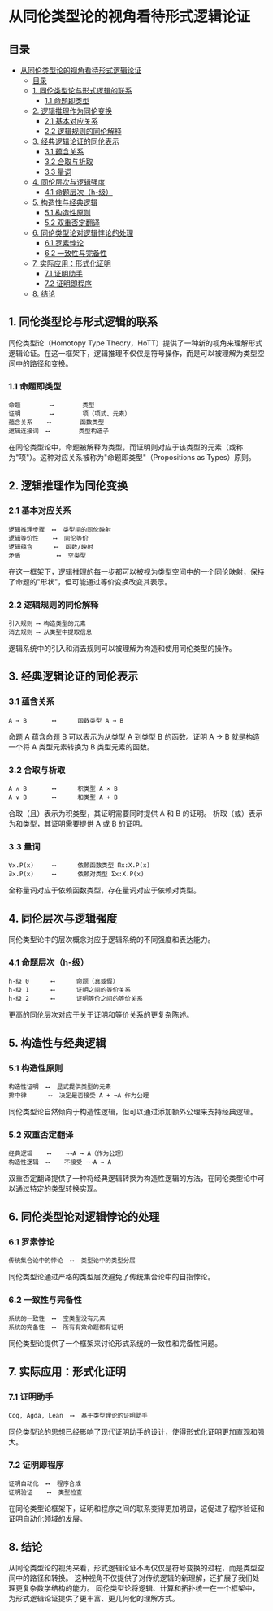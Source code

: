 # 从同伦类型论的视角看待形式逻辑论证

## 目录

- [从同伦类型论的视角看待形式逻辑论证](#从同伦类型论的视角看待形式逻辑论证)
  - [目录](#目录)
  - [1. 同伦类型论与形式逻辑的联系](#1-同伦类型论与形式逻辑的联系)
    - [1.1 命题即类型](#11-命题即类型)
  - [2. 逻辑推理作为同伦变换](#2-逻辑推理作为同伦变换)
    - [2.1 基本对应关系](#21-基本对应关系)
    - [2.2 逻辑规则的同伦解释](#22-逻辑规则的同伦解释)
  - [3. 经典逻辑论证的同伦表示](#3-经典逻辑论证的同伦表示)
    - [3.1 蕴含关系](#31-蕴含关系)
    - [3.2 合取与析取](#32-合取与析取)
    - [3.3 量词](#33-量词)
  - [4. 同伦层次与逻辑强度](#4-同伦层次与逻辑强度)
    - [4.1 命题层次（h-级）](#41-命题层次h-级)
  - [5. 构造性与经典逻辑](#5-构造性与经典逻辑)
    - [5.1 构造性原则](#51-构造性原则)
    - [5.2 双重否定翻译](#52-双重否定翻译)
  - [6. 同伦类型论对逻辑悖论的处理](#6-同伦类型论对逻辑悖论的处理)
    - [6.1 罗素悖论](#61-罗素悖论)
    - [6.2 一致性与完备性](#62-一致性与完备性)
  - [7. 实际应用：形式化证明](#7-实际应用形式化证明)
    - [7.1 证明助手](#71-证明助手)
    - [7.2 证明即程序](#72-证明即程序)
  - [8. 结论](#8-结论)

## 1. 同伦类型论与形式逻辑的联系

同伦类型论（Homotopy Type Theory，HoTT）提供了一种新的视角来理解形式逻辑论证。在这一框架下，逻辑推理不仅仅是符号操作，而是可以被理解为类型空间中的路径和变换。

### 1.1 命题即类型

```text
命题        ⟷        类型
证明        ⟷        项（项式、元素）
蕴含关系    ⟷        函数类型
逻辑连接词  ⟷        类型构造子
```

在同伦类型论中，命题被解释为类型，而证明则对应于该类型的元素（或称为"项"）。这种对应关系被称为"命题即类型"（Propositions as Types）原则。

## 2. 逻辑推理作为同伦变换

### 2.1 基本对应关系

```text
逻辑推理步骤  ⟷  类型间的同伦映射
逻辑等价性    ⟷  同伦等价
逻辑蕴含      ⟷  函数/映射
矛盾          ⟷  空类型
```

在这一框架下，逻辑推理的每一步都可以被视为类型空间中的一个同伦映射，保持了命题的"形状"，但可能通过等价变换改变其表示。

### 2.2 逻辑规则的同伦解释

```text
引入规则 ⟷ 构造类型的元素
消去规则 ⟷ 从类型中提取信息
```

逻辑系统中的引入和消去规则可以被理解为构造和使用同伦类型的操作。

## 3. 经典逻辑论证的同伦表示

### 3.1 蕴含关系

```text
A → B       ⟷      函数类型 A → B
```

命题 A 蕴含命题 B 可以表示为从类型 A 到类型 B 的函数。证明 A → B 就是构造一个将 A 类型元素转换为 B 类型元素的函数。

### 3.2 合取与析取

```text
A ∧ B       ⟷      积类型 A × B
A ∨ B       ⟷      和类型 A + B
```

合取（且）表示为积类型，其证明需要同时提供 A 和 B 的证明。
析取（或）表示为和类型，其证明需要提供 A 或 B 的证明。

### 3.3 量词

```text
∀x.P(x)     ⟷      依赖函数类型 Πx:X.P(x)
∃x.P(x)     ⟷      依赖对类型 Σx:X.P(x)
```

全称量词对应于依赖函数类型，存在量词对应于依赖对类型。

## 4. 同伦层次与逻辑强度

同伦类型论中的层次概念对应于逻辑系统的不同强度和表达能力。

### 4.1 命题层次（h-级）

```text
h-级 0      ⟷      命题（真或假）
h-级 1      ⟷      证明之间的等价关系
h-级 2      ⟷      证明等价之间的等价关系
```

更高的同伦层次对应于关于证明和等价关系的更复杂陈述。

## 5. 构造性与经典逻辑

### 5.1 构造性原则

```text
构造性证明  ⟷  显式提供类型的元素
排中律      ⟷  决定是否接受 A + ¬A 作为公理
```

同伦类型论自然倾向于构造性逻辑，但可以通过添加额外公理来支持经典逻辑。

### 5.2 双重否定翻译

```text
经典逻辑    ⟷    ¬¬A → A（作为公理）
构造性逻辑  ⟷    不接受 ¬¬A → A
```

双重否定翻译提供了一种将经典逻辑转换为构造性逻辑的方法，在同伦类型论中可以通过特定的类型转换实现。

## 6. 同伦类型论对逻辑悖论的处理

### 6.1 罗素悖论

```text
传统集合论中的悖论  ⟷  类型论中的类型分层
```

同伦类型论通过严格的类型层次避免了传统集合论中的自指悖论。

### 6.2 一致性与完备性

```text
系统的一致性  ⟷  空类型没有元素
系统的完备性  ⟷  所有有效命题都有证明
```

同伦类型论提供了一个框架来讨论形式系统的一致性和完备性问题。

## 7. 实际应用：形式化证明

### 7.1 证明助手

```text
Coq, Agda, Lean  ⟷  基于类型理论的证明助手
```

同伦类型论的思想已经影响了现代证明助手的设计，使得形式化证明更加直观和强大。

### 7.2 证明即程序

```text
证明自动化  ⟷  程序合成
证明验证    ⟷  类型检查
```

在同伦类型论框架下，证明和程序之间的联系变得更加明显，这促进了程序验证和证明自动化领域的发展。

## 8. 结论

从同伦类型论的视角来看，形式逻辑论证不再仅仅是符号变换的过程，而是类型空间中的路径和转换。
这种视角不仅提供了对传统逻辑的新理解，还扩展了我们处理更复杂数学结构的能力。
同伦类型论将逻辑、计算和拓扑统一在一个框架中，为形式逻辑论证提供了更丰富、更几何化的理解方式。
